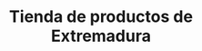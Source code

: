 ---
title: "Tienda de productos de Extremadura"
url: /san-sebastian-de-los-reyes/tienda-de-productos-de-extremadura/
shop: Lebensmittel
---